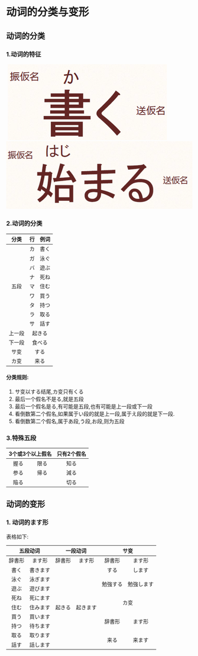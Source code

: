 # 动词的分类与变形

## 动词的分类
### 1.动词的特征
  ![动词特征](https://github.com/Vo7ice/Japanese-Learnning/raw/master/art/%E5%8A%A8%E8%AF%8D%E7%89%B9%E5%BE%811.png)
  ![动词特征](https://github.com/Vo7ice/Japanese-Learnning/raw/master/art/%E5%8A%A8%E8%AF%8D%E7%89%B9%E5%BE%812.png)

### 2.动词的分类
<table>
<thead>
<tr>
	<th align="center">分类</th>
	<th align="center">行</th>
	<th align="center">例词</th>
</tr>
</thead>
<tbody>
<tr>
	<td align="center" rowspan="9">五段</td>
	<td align="center">カ</td>
	<td align="center">書く</td>
</tr>
<tr>
	<td align="center">ガ</td>
	<td align="center">泳ぐ</td>
</tr>
<tr>
	<td align="center">バ</td>
	<td align="center">遊ぶ</td>
</tr>
<tr>
	<td align="center">ナ</td>
	<td align="center">死ね</td>
</tr>
<tr>
	<td align="center">マ</td>
	<td align="center">住む</td>
</tr>
<tr>
	<td align="center">ワ</td>
	<td align="center">買う</td>
</tr>
<tr>
	<td align="center">タ</td>
	<td align="center">持つ</td>
</tr>
<tr>
	<td align="center">ラ</td>
	<td align="center">取る</td>
</tr>
<tr>
	<td align="center">サ</td>
	<td align="center">話す</td>
</tr>
<tr>
	<td align="center">上一段</td>
	<td align="center" colspan="2">起きる</td>
</tr>
<tr>
	<td align="center">下一段</td>
	<td align="center" colspan="2">食べる</td>
</tr>
<tr>
	<td align="center">サ变</td>
	<td align="center" colspan="2">する</td>
</tr>
<tr>
	<td align="center">カ变</td>
	<td align="center" colspan="2">来る</td>
</tr>
</tbody>
</table>

#### 分类规则:
  1. サ变以する结尾,カ变只有くる
  2. 最后一个假名不是る,就是五段
  3. 最后一个假名是る,有可能是五段,也有可能是上一段或下一段
  4. 看倒数第二个假名,如果属于い段的就是上一段,属于え段的就是下一段.
  5. 看倒数第二个假名,属于あ段,う段,お段,则为五段

### 3.特殊五段
<table>
<thead>
<tr>
	<th align="center" colspan="2">3个或3个以上假名</th>
	<th align="center">只有2个假名</th>
</tr>
</thead>
<tbody>
<tr>
	<td align="center">握る</td>
	<td align="center">限る</td>
	<td align="center">知る</td>
</tr>
<tr>
	<td align="center">参る</td>
	<td align="center">帰る</td>
	<td align="center">減る</td>
</tr>
<tr>
	<td align="center">陥る</td>
	<td align="center"></td>
	<td align="center">切る</td>
</tr>
</tbody>
</table>

## 动词的变形
### 1. 动词的ます形
表格如下:

<table>
<thead>
<tr>
	<th align="center" colspan="2">五段动词</th>
	<th align="center" colspan="2">一段动词</th>
	<th align="center" colspan="2">サ变</th>
</tr>
</thead>
<tbody>
<tr>
	<td align="center">辞書形</td>
	<td align="center">ます形</td>
	<td align="center">辞書形</td>
	<td align="center">ます形</td>
	<td align="center">辞書形</td>
	<td align="center">ます形</td>
</tr>
<tr>
	<td align="center">書く</td>
	<td align="center">書きます</td>
	<td align="center" rowspan="9">起きる</td>
	<td align="center" rowspan="9">起きます</td>
	<td align="center">する</td>
	<td align="center">します</td>
</tr>
<tr>
	<td align="center">泳ぐ</td>
	<td align="center">泳ぎます</td>
	<td align="center" rowspan="2">勉強する</td>
	<td align="center" rowspan="2">勉強します</td>
</tr>
<tr>
	<td align="center">遊ぶ</td>
	<td align="center">遊びます</td>
</tr>
<tr>
	<td align="center">死ね</td>
	<td align="center">死にます</td>
	<td align="center" rowspan="2" colspan="2">カ变</td>
</tr>
<tr>
	<td align="center">住む</td>
	<td align="center">住みます</td>
</tr>
<tr>
	<td align="center">買う</td>
	<td align="center">買います</td>
	<td align="center" rowspan="2">辞書形</td>
	<td align="center" rowspan="2">ます形</td>
</tr>
<tr>
	<td align="center">持つ</td>
	<td align="center">待ちます</td>
</tr>
<tr>
	<td align="center">取る</td>
	<td align="center">取ります</td>
	<td align="center" rowspan="2">来る</td>
	<td align="center" rowspan="2">来ます</td>
</tr>
<tr>
	<td align="center">話す</td>
	<td align="center">話します</td>
</tr>
</tbody>
</table>

